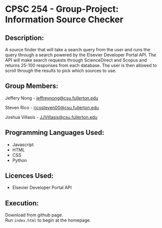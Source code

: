# CPSC 254 - Group-Project: Information Source Checker

## Description:

A source finder that will take a search query from the user and runs the query through a search powered by the Elsevier Developer Portal API. The API will make search requests through ScienceDirect and Scopus and returns 25-100 responses from each database. The user is then allowed to scroll through the results to pick which sources to use.

## Group Members:
Jeffery Nong - jeffreynong@csu.fullerton.edu

Steven Rico - ricosteven00@csu.fullerton.edu

Joshua Villasis - JJVillasis@csu.fullerton.edu

## Programming Languages Used:
- Javascript
- HTML
- CSS 
- Python

## Licences Used:
- Elsevier Developer Portal API

## Execution:
Download from github page.  
Run `index.html` to begin at the homepage.
